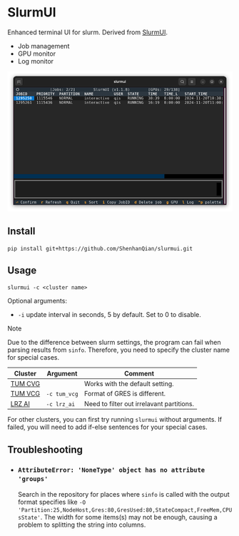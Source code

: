 # SlurmUI

Enhanced terminal UI for slurm. Derived from [SlurmUI](https://github.com/SirWyver/slurmui).

- Job management
- GPU monitor
- Log monitor

<div align="center"> 
  <img src="demo.png">
</div>

## Install
```shell
pip install git+https://github.com/ShenhanQian/slurmui.git
```

## Usage

```shell
slurmui -c <cluster name>
```
Optional arguments:
- `-i` update interval in seconds, 5 by default. Set to 0 to disable.

> [!NOTE]
> Due to the difference between slurm settings, the program can fail when parsing results from `sinfo`. Therefore, you need to specify the cluster name for special cases.

| Cluster | Argument | Comment |
|-|-|-|
| [TUM CVG](https://cvg.cit.tum.de/) | | Works with the default setting. |
| [TUM VCG](https://www.niessnerlab.org/) | `-c tum_vcg` | Format of GRES is different. |
| [LRZ AI](https://doku.lrz.de/lrz-ai-systems-11484278.html) | `-c lrz_ai` | Need to filter out irrelavant partitions. |

For other clusters, you can first try running `slurmui` without arguments. If failed, you will need to add if-else sentences for your special cases. 

## Troubleshooting
- ### `AttributeError: 'NoneType' object has no attribute 'groups'`

    Search in the repository for places where `sinfo` is called with the output format specifies like `-O 'Partition:25,NodeHost,Gres:80,GresUsed:80,StateCompact,FreeMem,CPUsState'`. The width for some items(s) may not be enough, causing a problem to splitting the string into columns.
